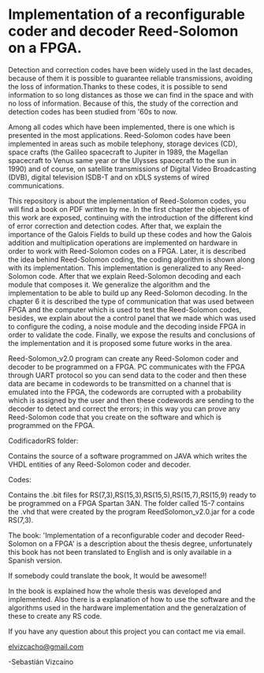 
# Implementation of a reconfigurable coder and decoder Reed-Solomon on a FPGA.

Detection and correction codes have been widely used in the last decades, because of them it is possible to guarantee reliable transmissions, avoiding the loss of information.Thanks to these codes, it is possible to send information to so long distances as those we can find in the space and with no loss of information. Because of this, the study of the correction and detection codes has been studied from '60s to now.

Among all codes which have been implemented, there is one which is presented in the most applications. Reed-Solomon codes have been implemented in areas such as mobile telephony, storage devices (CD), space crafts (the Galileo spacecraft to Jupiter in 1989, the Magellan spacecraft to Venus same year or the Ulysses spacecraft to the sun in 1990) and of course, on satellite transmissions of Digital Video Broadcasting (DVB), digital television ISDB-T and on xDLS systems of wired communications.

This repository is about the implementation of Reed-Solomon codes, you will find a book on PDF written by me. In the first chapter the
objectives of this work are exposed, continuing with the introduction of the different kind of error correction and detection codes. After that, we explain the importance of the Galois Fields to build up these codes and how the Galois addition and multiplication operations are implemented on hardware in order to work with Reed-Solomon codes on a FPGA. Later, it is described the idea behind Reed-Solomon coding, the coding algorithm is shown along with its implementation. This implementation is generalized to any Reed-Solomon code. After that we explain Reed-Solomon decoding and each module that composes it. We generalize the algorithm and the implementation to be able to build up any Reed-Solomon decoding. In the chapter 6 it is described the type of communication that was used between FPGA and the computer which is used to test the Reed-Solomon codes, besides, we explain about the a control panel that we made which was used to configure the coding, a noise module and the decoding inside FPGA in order to validate the code. Finally, we expose the results and conclusions of the implementation and it is proposed some future works in the area.

Reed-Solomon_v2.0 program can create any Reed-Solomon coder and decoder to be programmed on a FPGA. PC communicates with the FPGA through UART protocol so you can send data to the coder and then these data are became in codewords to be transmitted on a channel that is emulated into the FPGA, the codewords are corrupted with a probability which is assigned by the user and then these codewords are sending to the decoder to detect and correct the errors; in this way you can prove any Reed-Solomon code that you create on the software and which is programmed on the FPGA.

CodificadorRS folder:

Contains the source of a software programmed on JAVA which writes the VHDL entities of any Reed-Solomon coder and decoder.

Codes:

Contains the .bit files for RS(7,3),RS(15,3),RS(15,5),RS(15,7),RS(15,9) ready to be programmed on a FPGA Spartan 3AN. The folder called 15-7 contains the .vhd that were created by the program ReedSolomon_v2.0.jar
for a code RS(7,3).

The book: 'Implementation of a reconfigurable coder and decoder Reed-Solomon on a FPGA' is a description about the thesis degree, unfortunately this book has not been translated to English and is only available in a Spanish version.

If somebody could translate the book, It would be awesome!!

In the book is explained how the whole thesis was developed and implemented. Also there is a explanation of how to use the software and the algorithms used in the hardware implementation and the generalzation of these to create any RS code.

If you have any question about this project you can contact me via email.

elvizcacho@gmail.com

-Sebastián Vizcaíno
